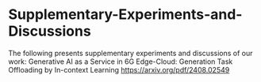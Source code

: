 # Supplementary-Experiments-and-Discussions

 The following presents supplementary experiments and discussions of our work:
 Generative AI as a Service in 6G Edge-Cloud: Generation Task Offloading by In-context Learning
 https://arxiv.org/pdf/2408.02549
